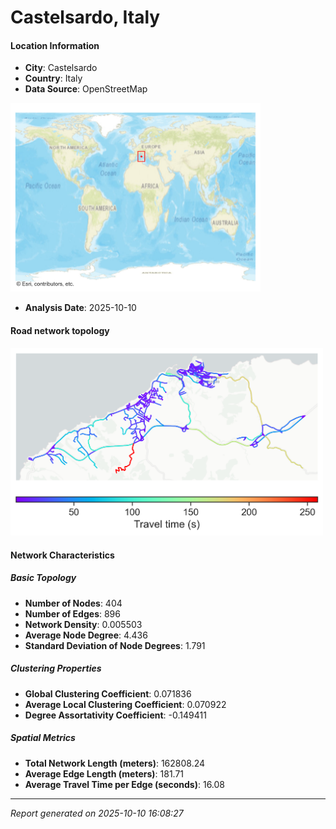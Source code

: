 # Castelsardo, Italy

#### Location Information

- **City**: Castelsardo
- **Country**: Italy
- **Data Source**: OpenStreetMap
<img src="Castelsardo_location.png" alt="Castelsardo Location Map" width="400" />

- **Analysis Date**: 2025-10-10

#### Road network topology

<img src="Castelsardo_network_map.png" alt="Castelsardo Road Network Map" width="500"/>

#### Network Characteristics

##### Basic Topology

- **Number of Nodes**: 404
- **Number of Edges**: 896
- **Network Density**: 0.005503
- **Average Node Degree**: 4.436
- **Standard Deviation of Node Degrees**: 1.791

##### Clustering Properties

- **Global Clustering Coefficient**: 0.071836
- **Average Local Clustering Coefficient**: 0.070922
- **Degree Assortativity Coefficient**: -0.149411

##### Spatial Metrics

- **Total Network Length (meters)**: 162808.24
- **Average Edge Length (meters)**: 181.71
- **Average Travel Time per Edge (seconds)**: 16.08

---
*Report generated on 2025-10-10 16:08:27*
